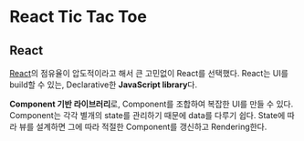 # React Tic Tac Toe

## React

[React](https://reactjs.org)의 점유율이 압도적이라고 해서 큰 고민없이 React를 선택했다. React는 UI를 build할 수 있는, Declarative한 **JavaScript library**다.

**Component 기반 라이브러리**로, Component를 조합하여 복잡한 UI를 만들 수 있다. Component는 각각 별개의 state를 관리하기 때문에 data를 다루기 쉽다. State에 따라 뷰를 설계하면 그에 따라 적절한 Component를 갱신하고 Rendering한다.
